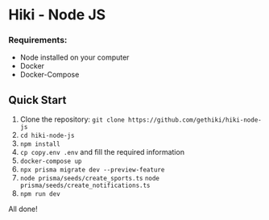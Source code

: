 # Hiki - Node JS

### Requirements:

* Node installed on your computer
* Docker
* Docker-Compose

## Quick Start

1. Clone the repository: `git clone https://github.com/gethiki/hiki-node-js`
2. `cd hiki-node-js`
3. `npm install`
4. `cp copy.env .env` and fill the required information
5. `docker-compose up`
6. `npx prisma migrate dev --preview-feature`
7. `node prisma/seeds/create_sports.ts` `node prisma/seeds/create_notifications.ts`
8. `npm run dev`

All done!